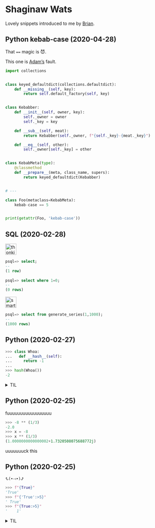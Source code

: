 # Shaginaw Wats

Lovely snippets introduced to me by [Brian](https://github.com/orez-).

## Python kebab-case (2020-04-28)

That `==` magic is 😈.

This one is [Adam’s](https://github.com/adam410) fault.

```python
import collections


class keyed_defaultdict(collections.defaultdict):
    def __missing__(self, key):
        return self.default_factory(self, key)


class Kebabber:
    def __init__(self, owner, key):
        self._owner = owner
        self._key = key

    def __sub__(self, meat):
        return Kebabber(self._owner, f"{self._key}-{meat._key}")

    def __eq__(self, other):
        self._owner[self._key] = other


class KebabMeta(type):
    @classmethod
    def __prepare__(meta, class_name, supers):
        return keyed_defaultdict(Kebabber)


# ---

class Foo(metaclass=KebabMeta):
    kebab-case == 5


print(getattr(Foo, 'kebab-case'))
```

## SQL (2020-02-28)

<img src=https://user-images.githubusercontent.com/154988/75563908-29314b00-5a19-11ea-80bc-90b054c0e17a.png alt="thonkings" width=35>

```sql
psql=> select;
--
(1 row)
​
psql=> select where 1=0;
--
(0 rows)
```

<img src=https://user-images.githubusercontent.com/154988/75563929-377f6700-5a19-11ea-9e8c-3ab366ea7bf2.png alt="smart" width=35>

```sql
psql=> select from generate_series(1,1000);
--
(1000 rows)
```

## Python (2020-02-27)

```py
>>> class Whoa:
...   def __hash__(self):
...     return -1
...
>>> hash(Whoa())
-2
```

<details>
  <summary>TIL</summary>

```py
>>> hash(-1) == hash(-2)
True
```

Some lovely branching logic:<br>
https://github.com/python/cpython/blob/58ac700fb09497df14d4492b6f820109490b2b88/Objects/typeobject.c#L6553-L6555

[Stack Overflow](https://stackoverflow.com/questions/10130454/why-do-1-and-2-both-hash-to-2-in-cpython)

</details>

## Python (2020-02-25)

fuuuuuuuuuuuuuuuuu

```py
>>> -8 ** (1/3)
-2.0
>>> x = -8
>>> x ** (1/3)
(1.0000000000000002+1.7320508075688772j)
```

uuuuuuuck this

## Python (2020-02-25)

`ᖍ(∙⟞∙)ᖌ`

```py
>>> f"{True}"
'True'
>>> f"{'True':>5}"
' True'
>>> f"{True:>5}"
'    1'
```

<details>
  <summary>TIL</summary>

`!s` and `!r` exist.

> `!s` and `!r` are particularly tricky, because classes can hook into those and set their own behavior... which can be Bad

```py
>>> class Foo(int):
...   def __repr__(self):
...     return 'hey'
...   def __str__(self):
...     return 'yo'
...
>>> f"{Foo():>5}"
'    0'
>>> f"{Foo()!s:>5}"
'   yo'
>>> f"{Foo()!r:>5}"
'  hey'
```

```py
>>> f"{datetime.datetime.now():>5}"
'>5'
>>> f"{datetime.datetime.now():Today is %B %d, %Y}"
'Today is February 25, 2020'
>>> f"{datetime.datetime.now()!s:>30}"
'    2020-02-25 13:31:05.721174'
```

<img src=https://user-images.githubusercontent.com/154988/75566375-8d560e00-5a1d-11ea-963c-618b012adae1.png alt="nothing to do here" width=35>

</details>
